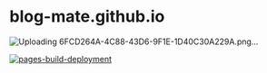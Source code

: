 
# blog-mate.github.io 
![Uploading 6FCD264A-4C88-43D6-9F1E-1D40C30A229A.png…]()

[![pages-build-deployment](https://github.com/Blog-Mate/blog-mate.github.io/actions/workflows/pages/pages-build-deployment/badge.svg)](https://github.com/Blog-Mate/blog-mate.github.io/actions/workflows/pages/pages-build-deployment)

